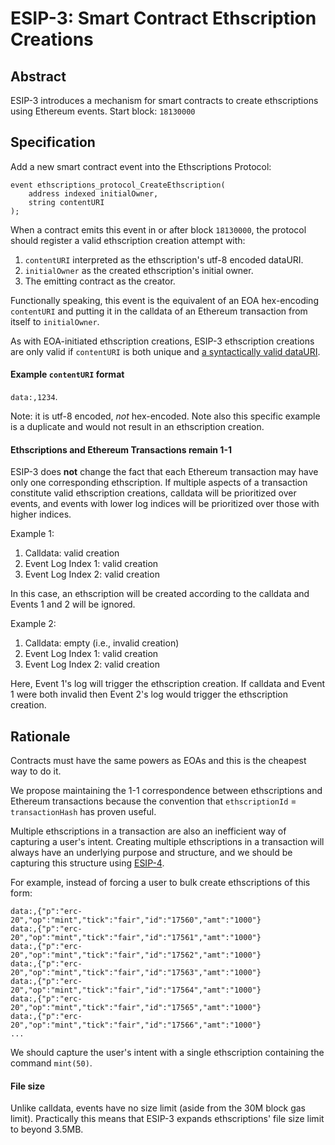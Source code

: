 # ESIP-3: Smart Contract Ethscription Creations

## Abstract

ESIP-3 introduces a mechanism for smart contracts to create ethscriptions using Ethereum events. Start block: `18130000`

## Specification

Add a new smart contract event into the Ethscriptions Protocol:

```solidity
event ethscriptions_protocol_CreateEthscription(
    address indexed initialOwner,
    string contentURI
);
```

When a contract emits this event in or after block `18130000`, the protocol should register a valid ethscription creation attempt with:

1. `contentURI` interpreted as the ethscription's utf-8 encoded dataURI.
2. `initialOwner` as the created ethscription's initial owner.
3. The emitting contract as the creator.

Functionally speaking, this event is the equivalent of an EOA hex-encoding `contentURI` and putting it in the calldata of an Ethereum transaction from itself to `initialOwner`.

As with EOA-initiated ethscription creations, ESIP-3 ethscription creations are only valid if `contentURI` is both unique and [a syntactically valid dataURI](https://docs.ethscriptions.com/overview/how-ethscriptions-work#how-to-validate-a-datauri).

#### Example `contentURI` format

`data:,1234`.

Note: it is utf-8 encoded, _not_ hex-encoded. Note also this specific example is a duplicate and would not result in an ethscription creation.

#### Ethscriptions and Ethereum Transactions remain 1-1

ESIP-3 does **not** change the fact that each Ethereum transaction may have only one corresponding ethscription. If multiple aspects of a transaction constitute valid ethscription creations, calldata will be prioritized over events, and events with lower log indices will be prioritized over those with higher indices.

Example 1:

1. Calldata: valid creation
2. Event Log Index 1: valid creation
3. Event Log Index 2: valid creation

In this case, an ethscription will be created according to the calldata and Events 1 and 2 will be ignored.

Example 2:

1. Calldata: empty (i.e., invalid creation)
2. Event Log Index 1: valid creation
3. Event Log Index 2: valid creation

Here, Event 1's log will trigger the ethscription creation. If calldata and Event 1 were both invalid then Event 2's log would trigger the ethscription creation.

## Rationale

Contracts must have the same powers as EOAs and this is the cheapest way to do it.

We propose maintaining the 1-1 correspondence between ethscriptions and Ethereum transactions because the convention that `ethscriptionId` = `transactionHash` has proven useful.

Multiple ethscriptions in a transaction are also an inefficient way of capturing a user's intent. Creating multiple ethscriptions in a transaction will always have an underlying purpose and structure, and we should be capturing this structure using [ESIP-4](https://docs.ethscriptions.com/esips/esip-4-the-ethscriptions-virtual-machine).

For example, instead of forcing a user to bulk create ethscriptions of this form:

```
data:,{"p":"erc-20","op":"mint","tick":"fair","id":"17560","amt":"1000"}
data:,{"p":"erc-20","op":"mint","tick":"fair","id":"17561","amt":"1000"}
data:,{"p":"erc-20","op":"mint","tick":"fair","id":"17562","amt":"1000"}
data:,{"p":"erc-20","op":"mint","tick":"fair","id":"17563","amt":"1000"}
data:,{"p":"erc-20","op":"mint","tick":"fair","id":"17564","amt":"1000"}
data:,{"p":"erc-20","op":"mint","tick":"fair","id":"17565","amt":"1000"}
data:,{"p":"erc-20","op":"mint","tick":"fair","id":"17566","amt":"1000"}
...
```

We should capture the user's intent with a single ethscription containing the command `mint(50)`.

#### File size

Unlike calldata, events have no size limit (aside from the 30M block gas limit). Practically this means that ESIP-3 expands ethscriptions' file size limit to beyond 3.5MB.

















